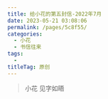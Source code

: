 ```yaml
---
title: 给小花的第五封信-2022年7月
date: 2023-05-21 03:08:06
permalink: /pages/5c8f55/
categories:
  - 小花
  - 书信往来
tags:
  - 
titleTag: 原创
---
```


>小花 见字如晤
